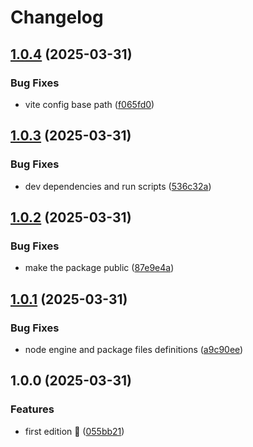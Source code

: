 # Changelog

## [1.0.4](https://github.com/rvanbaalen/portals/compare/portals-v1.0.3...portals-v1.0.4) (2025-03-31)


### Bug Fixes

* vite config base path ([f065fd0](https://github.com/rvanbaalen/portals/commit/f065fd018e535659959debd11c6ef64f57d9213a))

## [1.0.3](https://github.com/rvanbaalen/portals/compare/portals-v1.0.2...portals-v1.0.3) (2025-03-31)


### Bug Fixes

* dev dependencies and run scripts ([536c32a](https://github.com/rvanbaalen/portals/commit/536c32a18c740eedc94969e5c288a595ca23fa8c))

## [1.0.2](https://github.com/rvanbaalen/portals/compare/portals-v1.0.1...portals-v1.0.2) (2025-03-31)


### Bug Fixes

* make the package public ([87e9e4a](https://github.com/rvanbaalen/portals/commit/87e9e4a053f191463579750b003d65befbd0554a))

## [1.0.1](https://github.com/rvanbaalen/portals/compare/portals-v1.0.0...portals-v1.0.1) (2025-03-31)


### Bug Fixes

* node engine and package files definitions ([a9c90ee](https://github.com/rvanbaalen/portals/commit/a9c90ee41b8dd856518c950b007247ef3ac03609))

## 1.0.0 (2025-03-31)


### Features

* first edition 🍕 ([055bb21](https://github.com/rvanbaalen/portals/commit/055bb21b283cb46dcd781a51a12f397af5f1631c))
